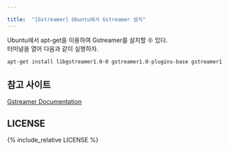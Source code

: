 ```yaml
---

title:  "[Gstreamer] Ubuntu에서 Gstreamer 설치"
---
```


Ubuntu에서 apt-get을 이용하여 Gstreamer를 설치할 수 있다.  
터미널을 열어 다음과 같이 실행하자.

```bash
apt-get install libgstreamer1.0-0 gstreamer1.0-plugins-base gstreamer1.0-plugins-good gstreamer1.0-plugins-bad gstreamer1.0-plugins-ugly gstreamer1.0-libav gstreamer1.0-doc gstreamer1.0-tools gstreamer1.0-x gstreamer1.0-alsa gstreamer1.0-gl gstreamer1.0-gtk3 gstreamer1.0-qt5 gstreamer1.0-pulseaudio
```

## 참고 사이트
[Gstreamer Documentation](https://gstreamer.freedesktop.org/documentation/installing/on-linux.html)

## LICENSE

{% include_relative LICENSE %}
